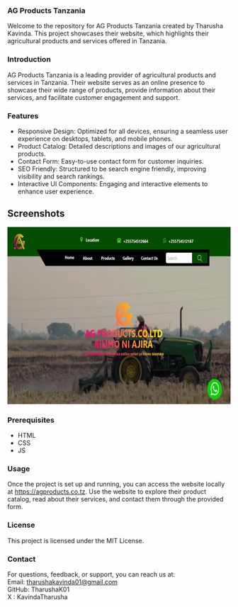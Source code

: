 ### AG Products Tanzania
Welcome to the repository for AG Products Tanzania created by Tharusha Kavinda. This project showcases their website, which highlights their agricultural products and services offered in Tanzania.
### Introduction
AG Products Tanzania is a leading provider of agricultural products and services in Tanzania. Their website serves as an online presence to showcase their wide range of products, provide information about their services, and facilitate customer engagement and support.
### Features
-	Responsive Design: Optimized for all devices, ensuring a seamless user experience on desktops, tablets, and mobile phones.
-	Product Catalog: Detailed descriptions and images of our agricultural products.
-	Contact Form: Easy-to-use contact form for customer inquiries.
-	SEO Friendly: Structured to be search engine friendly, improving visibility and search rankings.
-	Interactive UI Components: Engaging and interactive elements to enhance user experience.

## Screenshots

<img src="aghome.jfif" width="700" height="400"> 


### Prerequisites
-	HTML
-	CSS
-	JS
### Usage
Once the project is set up and running, you can access the website locally at https://agproducts.co.tz. Use the website to explore their product catalog, read about their services, and contact them through the provided form.

### License
This project is licensed under the MIT License.
### Contact
For questions, feedback, or support, you can reach us at:</br>
Email: tharushakavinda01@gmail.com</br>
GitHub: TharushaK01</br>
X : KavindaTharusha</br>

